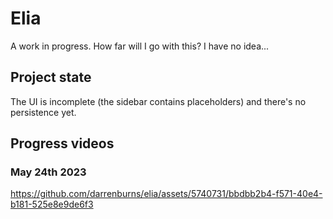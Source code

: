 # Elia

A work in progress. How far will I go with this? I have no idea...

## Project state

The UI is incomplete (the sidebar contains placeholders) and there's no persistence yet.

## Progress videos

### May 24th 2023

https://github.com/darrenburns/elia/assets/5740731/bbdbb2b4-f571-40e4-b181-525e8e9de6f3


